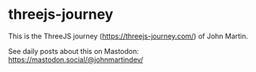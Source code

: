 # threejs-journey

This is the ThreeJS journey (https://threejs-journey.com/) of John Martin.

See daily posts about this on Mastodon:
https://mastodon.social/@johnmartindev/
